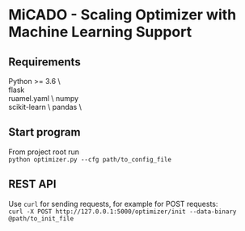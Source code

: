 # MiCADO - Scaling Optimizer with Machine Learning Support

## Requirements 
Python >= 3.6 \  
flask \
ruamel.yaml \ 
numpy \
scikit-learn \ 
pandas \


## Start program 
From project root run  
```python optimizer.py --cfg path/to_config_file```

## REST API 
Use `curl` for sending requests, for example for POST requests:  
```curl -X POST http://127.0.0.1:5000/optimizer/init --data-binary @path/to_init_file```

